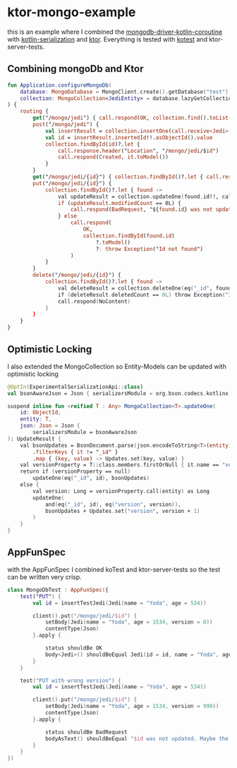 # ktor-mongo-example

this is an example where I combined the [mongodb-driver-kotlin-coroutine](https://www.mongodb.com/docs/drivers/kotlin/coroutine/current/) with [kotlin-serialization](https://kotlinlang.org/docs/serialization.html) and [ktor](https://ktor.io/). Everything is tested with [kotest](https://kotest.io/) and ktor-server-tests.

## Combining mongoDb and Ktor

```kotlin
fun Application.configureMongoDb(
    database: MongoDatabase = MongoClient.create().getDatabase("test"),
    collection: MongoCollection<JediEntity> = database.lazyGetCollection<JediEntity>("jedi")
) {
    routing {
        get("/mongo/jedi") { call.respond(OK, collection.find().toList().toModel()) }
        post("/mongo/jedi") {
            val insertResult = collection.insertOne(call.receive<Jedi>().toEntity())
            val id = insertResult.insertedId!!.asObjectId().value
            collection.findById(id)?.let {
                call.response.header("Location", "/mongo/jedi/$id")
                call.respond(Created, it.toModel())
            }
        }
        get("/mongo/jedi/{id}") { collection.findById()?.let { call.respond(OK, it.toModel()) } }
        put("/mongo/jedi/{id}") {
            collection.findById()?.let { found ->
                val updateResult = collection.updateOne(found.id!!, call.receive<Jedi>().toEntity())
                if (updateResult.modifiedCount == 0L) {
                    call.respond(BadRequest, "${found.id} was not updated. Maybe the version is outdated")
                } else
                    call.respond(
                        OK,
                        collection.findById(found.id)
                            ?.toModel()
                            ?: throw Exception("Id not found")
                    )
            }
        }
        delete("/mongo/jedi/{id}") {
            collection.findById()?.let { found ->
                val deleteResult = collection.deleteOne(eq("_id", found.id))
                if (deleteResult.deletedCount == 0L) throw Exception("Id not found")
                call.respond(NoContent)
            }
        }
    }
}
```

## Optimistic Locking

I also extended the MongoCollection so Entity-Models can be updated with optimistic locking

```kotlin
@OptIn(ExperimentalSerializationApi::class)
val bsonAwareJson = Json { serializersModule = org.bson.codecs.kotlinx.defaultSerializersModule }

suspend inline fun <reified T : Any> MongoCollection<T>.updateOne(
    id: ObjectId,
    entity: T,
    json: Json = Json {
        serializersModule = bsonAwareJson
): UpdateResult {
    val bsonUpdates = BsonDocument.parse(json.encodeToString<T>(entity))
        .filterKeys { it != "_id" }
        .map { (key, value) -> Updates.set(key, value) }
    val versionProperty = T::class.members.firstOrNull { it.name == "version" }
    return if (versionProperty == null)
        updateOne(eq("_id", id), bsonUpdates)
    else {
        val version: Long = versionProperty.call(entity) as Long
        updateOne(
            and(eq("_id", id), eq("version", version)),
            bsonUpdates + Updates.set("version", version + 1)
        )
    }
}
```

## AppFunSpec

with the AppFunSpec I combined koTest and ktor-server-tests so the test can be written very crisp.

```kotlin
class MongoDbTest : AppFunSpec({
    test("PUT") {
        val id = insertTestJedi(Jedi(name = "Yoda", age = 534))

        client().put("/mongo/jedi/$id") {
            setBody(Jedi(name = "Yoda", age = 1534, version = 0))
            contentType(Json)
        }.apply {

            status shouldBe OK
            body<Jedi>() shouldBeEqual Jedi(id = id, name = "Yoda", age = 1534, version = 1)
        }
    }

    test("PUT with wrong version") {
        val id = insertTestJedi(Jedi(name = "Yoda", age = 534))

        client().put("/mongo/jedi/$id") {
            setBody(Jedi(name = "Yoda", age = 1534, version = 999))
            contentType(Json)
        }.apply {

            status shouldBe BadRequest
            bodyAsText() shouldBeEqual "$id was not updated. Maybe the version is outdated"
        }
    }
})

```